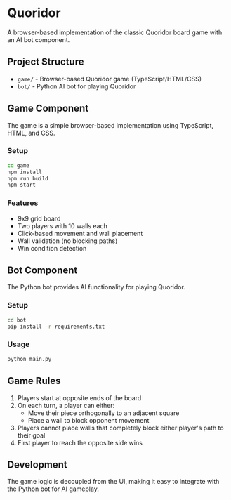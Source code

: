# Quoridor

A browser-based implementation of the classic Quoridor board game with an AI bot component.

## Project Structure

- `game/` - Browser-based Quoridor game (TypeScript/HTML/CSS)
- `bot/` - Python AI bot for playing Quoridor

## Game Component

The game is a simple browser-based implementation using TypeScript, HTML, and CSS.

### Setup

```bash
cd game
npm install
npm run build
npm start
```

### Features

- 9x9 grid board
- Two players with 10 walls each
- Click-based movement and wall placement
- Wall validation (no blocking paths)
- Win condition detection

## Bot Component

The Python bot provides AI functionality for playing Quoridor.

### Setup

```bash
cd bot
pip install -r requirements.txt
```

### Usage

```bash
python main.py
```

## Game Rules

1. Players start at opposite ends of the board
2. On each turn, a player can either:
   - Move their piece orthogonally to an adjacent square
   - Place a wall to block opponent movement
3. Players cannot place walls that completely block either player's path to their goal
4. First player to reach the opposite side wins

## Development

The game logic is decoupled from the UI, making it easy to integrate with the Python bot for AI gameplay.
